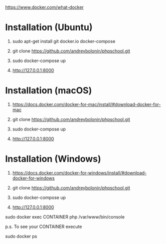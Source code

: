 https://www.docker.com/what-docker

Installation (Ubuntu)
=============

1) sudo apt-get install git docker.io docker-compose

2) git clone https://github.com/andreybolonin/phpschool.git

3) sudo docker-compose up

4) http://127.0.0.1:8000

Installation (macOS)
=============

1) https://docs.docker.com/docker-for-mac/install/#download-docker-for-mac

2) git clone https://github.com/andreybolonin/phpschool.git

3) sudo docker-compose up

4) http://127.0.0.1:8000

Installation (Windows)
=============

1) https://docs.docker.com/docker-for-windows/install/#download-docker-for-windows

2) git clone https://github.com/andreybolonin/phpschool.git

3) sudo docker-compose up

4) http://127.0.0.1:8000


sudo docker exec CONTAINER php /var/www/bin/console

p.s. To see your CONTAINER execute 

sudo docker ps